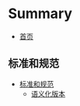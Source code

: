 # Summary

* [首页](README.md)

## 标准和规范

* [标准和规范](devops/standard-spec/README.md)
    * [语义化版本](devops/spec/README.md)

